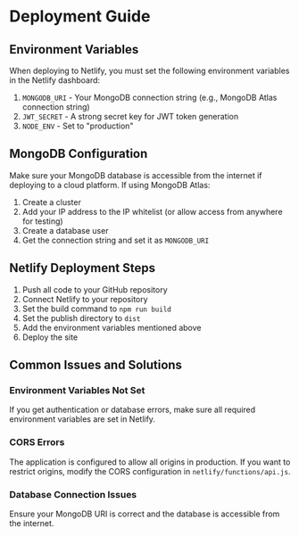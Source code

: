 # Deployment Guide

## Environment Variables

When deploying to Netlify, you must set the following environment variables in the Netlify dashboard:

1. `MONGODB_URI` - Your MongoDB connection string (e.g., MongoDB Atlas connection string)
2. `JWT_SECRET` - A strong secret key for JWT token generation
3. `NODE_ENV` - Set to "production"

## MongoDB Configuration

Make sure your MongoDB database is accessible from the internet if deploying to a cloud platform. If using MongoDB Atlas:

1. Create a cluster
2. Add your IP address to the IP whitelist (or allow access from anywhere for testing)
3. Create a database user
4. Get the connection string and set it as `MONGODB_URI`

## Netlify Deployment Steps

1. Push all code to your GitHub repository
2. Connect Netlify to your repository
3. Set the build command to `npm run build`
4. Set the publish directory to `dist`
5. Add the environment variables mentioned above
6. Deploy the site

## Common Issues and Solutions

### Environment Variables Not Set
If you get authentication or database errors, make sure all required environment variables are set in Netlify.

### CORS Errors
The application is configured to allow all origins in production. If you want to restrict origins, modify the CORS configuration in `netlify/functions/api.js`.

### Database Connection Issues
Ensure your MongoDB URI is correct and the database is accessible from the internet.